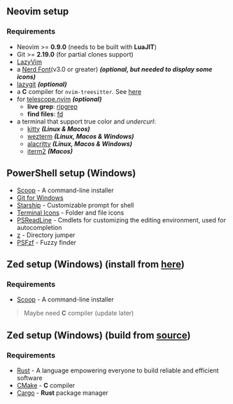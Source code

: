 ## Neovim setup

### Requirements

- Neovim >= **0.9.0** (needs to be built with **LuaJIT**)
- Git >= **2.19.0** (for partial clones support)
- [LazyVim](https://www.lazyvim.org/)
- a [Nerd Font](https://www.nerdfonts.com/)(v3.0 or greater) **_(optional, but needed to display some icons)_**
- [lazygit](https://github.com/jesseduffield/lazygit) **_(optional)_**
- a **C** compiler for `nvim-treesitter`. See [here](https://github.com/nvim-treesitter/nvim-treesitter#requirements)
- for [telescope.nvim](https://github.com/nvim-telescope/telescope.nvim) **_(optional)_**
  - **live grep**: [ripgrep](https://github.com/BurntSushi/ripgrep)
  - **find files**: [fd](https://github.com/sharkdp/fd)
- a terminal that support true color and *undercurl*:
  - [kitty](https://github.com/kovidgoyal/kitty) **_(Linux & Macos)_**
  - [wezterm](https://github.com/wez/wezterm) **_(Linux, Macos & Windows)_**
  - [alacritty](https://github.com/alacritty/alacritty) **_(Linux, Macos & Windows)_**
  - [iterm2](https://iterm2.com/) **_(Macos)_**

## PowerShell setup (Windows)

- [Scoop](https://scoop.sh/) - A command-line installer
- [Git for Windows](https://gitforwindows.org/)
- [Starship](https://starship.rs/) - Customizable prompt for shell
- [Terminal Icons](https://github.com/devblackops/Terminal-Icons) - Folder and file icons
- [PSReadLine](https://docs.microsoft.com/en-us/powershell/module/psreadline/) - Cmdlets for customizing the editing environment, used for autocompletion
- [z](https://www.powershellgallery.com/packages/z) - Directory jumper
- [PSFzf](https://github.com/kelleyma49/PSFzf) - Fuzzy finder

## Zed setup (Windows) (install from [here](https://github.com/deevus/zed-windows-builds))

### Requirements

- [Scoop](https://scoop.sh/) - A command-line installer

>  Maybe need **C** compiler (update later)

## Zed setup (Windows) (build from [source](https://github.com/zed-industries/zed/blob/main/docs/src/development/windows.md))

### Requirements

- [Rust](https://www.rust-lang.org/tools/install) - A language empowering everyone to build reliable and efficient software
- [CMake](https://cmake.org/download/) - **C** compiler
- [Cargo](https://doc.rust-lang.org/cargo/) - **Rust** package manager
